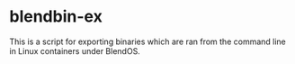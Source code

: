 # blendbin-ex
This is a script for exporting binaries which are ran from the command line in Linux containers under BlendOS.
